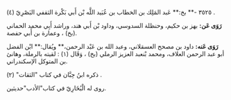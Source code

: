 ٣٥٢٥ -** بخ:** عَبد المَلِك بن الخطاب بن عُبَيد اللَّه بْن أَبي بَكْرة الثقفي البَصْرِيّ (٤) .

**رَوَى عَن:** بهز بن حكيم، وحنظلة السدوسي، وداود بْن أَبي هند، وراشد أَبِي محمد الحماني (بخ) ، وعمارة بن أَبي حفصة.

**رَوَى عَنه:** داود بن مصحح العسقلاني، وعبد الله بن عَبْد الرحمن،** ويُقال:** ابْن الفضل أبو عبد الرحمن العلاف، ومحمد بْنعبد العزيز الرملي (بخ) ، وَقَال (١) : لقيته بالرملة، وهانئ بن المتوكل الإسكندراني.

ذكره ابنُ حِبَّان في كتاب "الثقات" (٢) .

روى له الْبُخَارِيّ في كتاب"الأدب"حديثين.